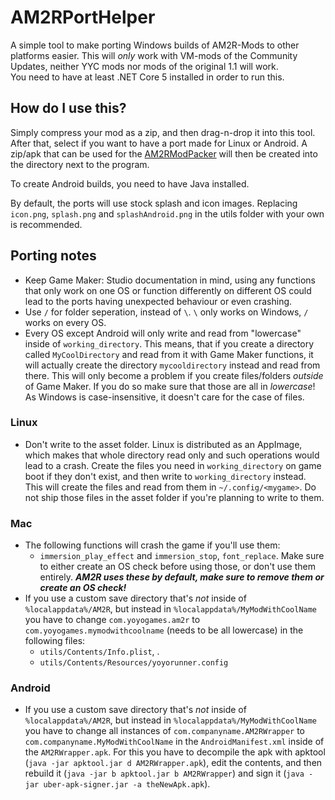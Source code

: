 # AM2RPortHelper
A simple tool to make porting Windows builds of AM2R-Mods to other platforms easier. This will *only* work with VM-mods of the Community Updates, neither YYC mods nor mods of the original 1.1 will work.  
You need to have at least .NET Core 5 installed in order to run this.
 
## How do I use this?
Simply compress your mod as a zip, and then drag-n-drop it into this tool. After that, select if you want to have a port made for Linux or Android. A zip/apk that can be used for the [AM2RModPacker](https://github.com/Miepee/AM2RModpacker-Mac) will then be created into the directory next to the program.  

To create Android builds, you need to have Java installed.

By default, the ports will use stock splash and icon images. Replacing `icon.png`, `splash.png` and `splashAndroid.png` in the utils folder with your own is recommended.

## Porting notes
- Keep Game Maker: Studio documentation in mind, using any functions that only work on one OS or function differently on different OS could lead to the ports having unexpected behaviour or even crashing.
- Use `/` for folder seperation, instead of `\`. `\` only works on Windows, `/` works on every OS.
- Every OS except Android will only write and read from "lowercase" inside of `working_directory`. This means, that if you create a directory called `MyCoolDirectory` and read from it with Game Maker functions, it will actually create the directory `mycooldirectory` instead and read from there. This will only become a problem if you create files/folders *outside* of Game Maker. If you do so make sure that those are all in *lowercase*! As Windows is case-insensitive, it doesn't care for the case of files.

### Linux
- Don't write to the asset folder. Linux is distributed as an AppImage, which makes that whole directory read only and such operations would lead to a crash. Create the files you need in `working_directory` on game boot if they don't exist, and then write to `working_directory` instead. This will create the files and read from them in `~/.config/<mygame>`. Do not ship those files in the asset folder if you're planning to write to them.

### Mac
-  The following functions will crash the game if you'll use them:
   - `immersion_play_effect` and `immersion_stop`, `font_replace`. Make sure to either create an OS check before using those, or don't use them entirely. ***AM2R uses these by default, make sure to remove them or create an OS check!***
- If you use a custom save directory that's *not* inside of `%localappdata%/AM2R`, but instead in `%localappdata%/MyModWithCoolName` you have to change `com.yoyogames.am2r` to `com.yoyogames.mymodwithcoolname` (needs to be all lowercase) in the following files:
    * `utils/Contents/Info.plist`, .
    * `utils/Contents/Resources/yoyorunner.config`

### Android
- If you use a custom save directory that's *not* inside of `%localappdata%/AM2R`, but instead in `%localappdata%/MyModWithCoolName` you have to change all instances of `com.companyname.AM2RWrapper` to `com.companyname.MyModWithCoolName` in the `AndroidManifest.xml` inside of the `AM2RWrapper.apk`. For this you have to decompile the apk with apktool (`java -jar apktool.jar d AM2RWrapper.apk`), edit the contents, and then rebuild it  (`java -jar b apktool.jar b AM2RWrapper`) and sign it (`java -jar uber-apk-signer.jar -a theNewApk.apk`).

